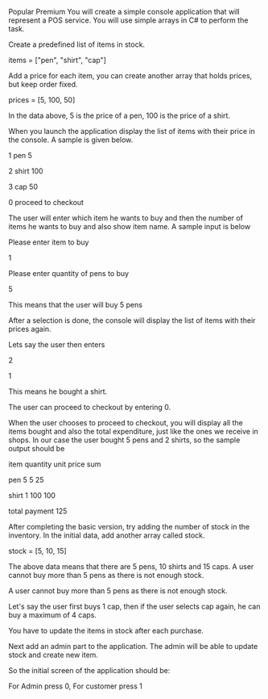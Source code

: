 Popular Premium
You will create a simple console application that will represent a POS service. You will use simple arrays in C# to perform the task.

Create a predefined list of items in stock.

items = ["pen", "shirt", "cap"]

Add a price for each item, you can create another array that holds prices, but keep order fixed.

prices = [5, 100, 50]

In the data above, 5 is the price of a pen, 100 is the price of a shirt.



When you launch the application display the list of items with their price in the console. A sample is given below.

1 pen 5

2 shirt 100

3 cap 50

0 proceed to checkout



The user will enter which item he wants to buy and then the number of items he wants to buy and also show item name.  A sample input is below

Please enter item to buy

1

Please enter quantity of pens to buy

5

This means that the user will buy 5 pens

After a selection is done, the console will display the list of items with their prices again.

Lets say the user then enters

2

1

This means he bought a shirt.



The user can proceed to checkout by entering 0.

When the user chooses to proceed to checkout, you will display all the items bought and also the total expenditure, just like the ones we receive in shops. In our case the user bought 5 pens and 2 shirts, so the sample output should be

item    quantity      unit price     sum

pen          5           5           25

shirt         1          100         100

total payment                        125



After completing the basic version, try adding the number of stock in the inventory. In the initial data, add another array called stock.

stock = [5, 10, 15]

The above data means that there are 5 pens, 10 shirts and 15 caps. A user cannot buy more than 5 pens as there is not enough stock.

A user cannot buy more than 5 pens as there is not enough stock.

Let's say the user first buys 1 cap, then if the user selects cap again, he can buy a maximum of 4 caps.

You have to update the items in stock after each purchase.

Next add an admin part to the application. The admin will be able to update stock and create new item.

So the initial screen of the application should be:

   For Admin press 0, For customer press 1
